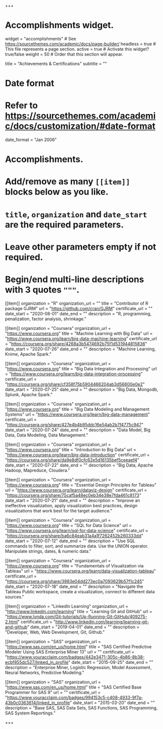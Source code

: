 +++
# Accomplishments widget.
widget = "accomplishments"  # See https://sourcethemes.com/academic/docs/page-builder/
headless = true  # This file represents a page section.
active = true  # Activate this widget? true/false
weight = 50  # Order that this section will appear.

title = "Achievements & Certifications"
subtitle = ""

# Date format
#   Refer to https://sourcethemes.com/academic/docs/customization/#date-format
date_format = "Jan 2006"

# Accomplishments.
#   Add/remove as many `[[item]]` blocks below as you like.
#   `title`, `organization` and `date_start` are the required parameters.
#   Leave other parameters empty if not required.
#   Begin/end multi-line descriptions with 3 quotes `"""`.


[[item]]
  organization = "R"
  organization_url = ""
  title = "Contributor of R package GJRM"
  url = "https://github.com/cran/GJRM"
  certificate_url = ""
  date_start = "2020-08-01"
  date_end = ""
  description = "R, programming, penalization, factor analysis, shrinkage."


[[item]]
  organization = "Coursera"
  organization_url = "https://www.coursera.org"
  title = "Machine Learning with Big Data"
  url = "https://www.coursera.org/learn/big-data-machine-learning"
  certificate_url = "https://coursera.org/share/4268a3b5474692b75f1d531944815836"
  date_start = "2020-07-26"
  date_end = ""
  description = "Machine Learning, Knime, Apache Spark."


[[item]]
  organization = "Coursera"
  organization_url = "https://www.coursera.org"
  title = "Big Data Integration and Processing"
  url = "https://www.coursera.org/learn/big-data-integration-processing"
  certificate_url = "https://coursera.org/share/cf358f75b5904466204ab3d56600e0e2"
  date_start = "2020-07-25"
  date_end = ""
  description = "Big Data, Mongodb, Splunk, Apache Spark."


[[item]]
  organization = "Coursera"
  organization_url = "https://www.coursera.org"
  title = "Big Data Modeling and Management Systems"
  url = "https://www.coursera.org/learn/big-data-management"
  certificate_url = "https://coursera.org/share/427e4b4b95ddc16e54ab2b7f4775c947"
  date_start = "2020-07-24"
  date_end = ""
  description = "Data Model, Big Data, Data Modeling, Data Management."


[[item]]
  organization = "Coursera"
  organization_url = "https://www.coursera.org"
  title = "Introduction to Big Data"
  url = "https://www.coursera.org/learn/big-data-introduction"
  certificate_url = "https://coursera.org/share/da9e8df0cfc62e5d16135bef5ceeaef4"
  date_start = "2020-07-22"
  date_end = ""
  description = "Big Data, Apache Hadoop, Mapreduce, Cloudera."


[[item]]
  organization = "Coursera"
  organization_url = "https://www.coursera.org"
  title = "Essential Design Principles for Tableau"
  url = "https://www.coursera.org/learn/dataviz-design"
  certificate_url = "https://coursera.org/share/75caf5a48ec0eb34e38e7fda461c8173"
  date_start = "2020-07-21"
  date_end = ""
  description = "Improve an ineffective visualization, apply visualization best practices, design visualizations that work best for the target audience."


[[item]]
  organization = "Coursera"
  organization_url = "https://www.coursera.org"
  title = "SQL for Data Science"
  url = "https://www.coursera.org/learn/sql-for-data-science"
  certificate_url = "https://coursera.org/share/ba6c84eab31a4a1f7262452b260333dd"
  date_start = "2020-07-12"
  date_end = ""
  description = "Use SQL commands to filter, sort, and summarize data. Use the UNION operator. Manipulate strings, dates, & numeric data."
  
  
[[item]]
  organization = "Coursera"
  organization_url = "https://www.coursera.org"
  title = "Fundamentals of Visualization via Tableau"
  url = "https://www.coursera.org/learn/data-visualization-tableau"
  certificate_url = "https://coursera.org/share/3983e04dd273ec0a7093629b57f1c245"
  date_start = "2020-07-18"
  date_end = ""
  description = "Navigate the Tableau Public workspace, create a visualization, connect to different data sources."
  
  
[[item]]
  organization = "LinkedIn Learning"
  organization_url = "http://www.linkedin.com/learning"
  title = "Learning Git and GitHub"
  url = "https://www.lynda.com/Git-tutorials/Up-Running-Git-GitHub/409275-2.html"
  certificate_url = "http://www.linkedin.com/learning/learning-git-and-github"
  date_start = "2019-04-01"
  date_end = ""
  description = "Developer, Web, Web Development, Git, Github."

  
[[item]]
  organization = "SAS"
  organization_url = "https://www.sas.com/en_us/home.html"
  title = "SAS Certified Predictive Modeler Using SAS Enterprise Miner 13"
  url = ""
  certificate_url = "https://www.youracclaim.com/badges/442e3471-305c-4b86-8b38-ecbf855dc527/linked_in_profile"
  date_start = "2015-09-25"
  date_end = ""
  description = "Enterprise Miner, Logistic Regression, Model Assessment, Neural Networks, Predictive Modeling."


[[item]]
  organization = "SAS"
  organization_url = "https://www.sas.com/en_us/home.html"
  title = "SAS Certified Base Programmer for SAS 9"
  url = ""
  certificate_url = "https://www.youracclaim.com/badges/994153c5-c408-4933-9f7a-43b0c0363614/linked_in_profile"
  date_start = "2015-03-20"
  date_end = ""
  description = "Base SAS, SAS Data Sets, SAS Functions, SAS Programming, SAS System Reportings."
  
+++
